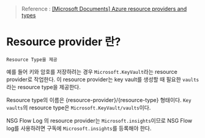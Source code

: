 > Reference : [[Microsoft Documents] Azure resource providers and types](https://docs.microsoft.com/ko-kr/azure/azure-resource-manager/management/resource-providers-and-types)

# Resource provider 란?

    Resource Type을 제공

예를 들어 키와 암호를 저장하려는 경우 `Microsoft.KeyVault`라는 resource provider로 작업한다. 이 resource provider는 key vault를 생성할 때 필요한 `vaults`라는 resource type을 제공한다.

Resource type의 이름은 {resource-provider}/{resource-type} 형태이다. `Key vaults`의 resource type은 `Microsoft.KeyVault/vaults`이다.

NSG Flow Log 의 resource provider는 `Microsoft.insights`이므로 NSG Flow log를 사용하려면 구독에 `Microsoft.insights`를 등록해야 한다.